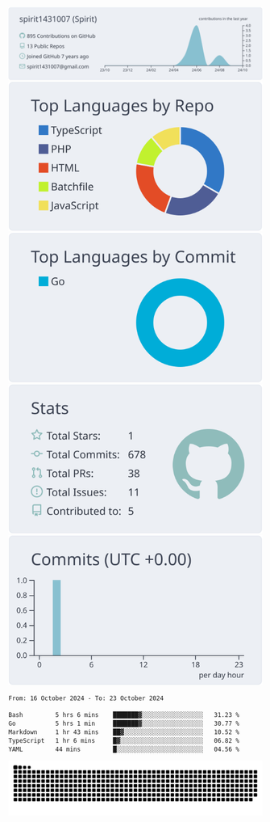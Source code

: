 [![](https://raw.githubusercontent.com/spirit1431007/spirit1431007/master/profile-summary-card-output/nord_bright/0-profile-details.svg)](https://git.io/spiritx)
[![](https://raw.githubusercontent.com/spirit1431007/spirit1431007/master/profile-summary-card-output/nord_bright/1-repos-per-language.svg)](https://git.io/spiritx) [![](https://raw.githubusercontent.com/spirit1431007/spirit1431007/master/profile-summary-card-output/nord_bright/2-most-commit-language.svg)](https://git.io/spiritx)
[![](https://raw.githubusercontent.com/spirit1431007/spirit1431007/master/profile-summary-card-output/nord_bright/3-stats.svg)](https://git.io/spiritx) [![](https://raw.githubusercontent.com/spirit1431007/spirit1431007/master/profile-summary-card-output/nord_bright/4-productive-time.svg)](https://git.io/spiritx)

<!--START_SECTION:waka-->

```txt
From: 16 October 2024 - To: 23 October 2024

Bash         5 hrs 6 mins    ███████▓░░░░░░░░░░░░░░░░░   31.23 %
Go           5 hrs 1 min     ███████▓░░░░░░░░░░░░░░░░░   30.77 %
Markdown     1 hr 43 mins    ██▓░░░░░░░░░░░░░░░░░░░░░░   10.52 %
TypeScript   1 hr 6 mins     █▓░░░░░░░░░░░░░░░░░░░░░░░   06.82 %
YAML         44 mins         █░░░░░░░░░░░░░░░░░░░░░░░░   04.56 %
```

<!--END_SECTION:waka-->

![contribution](https://github.com/spirit1431007/spirit1431007/blob/output/github-contribution-grid-snake.svg)
